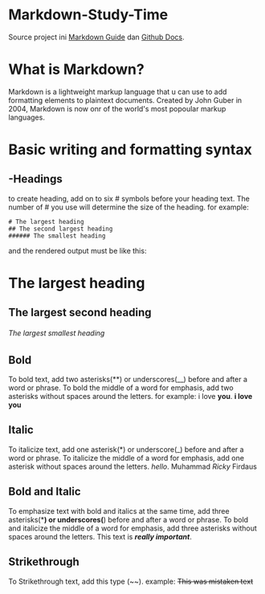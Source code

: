 # Markdown-Study-Time

Source project ini [Markdown Guide](https://www.markdownguide.org/) dan [Github Docs](https://docs.github.com/).

# What is Markdown?

Markdown is a lightweight markup language that u can use to add formatting elements to plaintext documents. Created by John Guber in 2004, Markdown is now onr of the world's most popoular markup languages.

# Basic writing and formatting syntax

## -Headings

to create heading, add on to six # symbols before your heading text. The number of # you use will determine the size of the heading. for example:

```
# The largest heading
## The second largest heading
###### The smallest heading
```

and the rendered output must be like this:

# The largest heading

## The largest second heading

###### The largest smallest heading

## Bold

To bold text, add two asterisks(**) or underscores(__) before and after a word or phrase. To bold the middle of a word for emphasis, add two asterisks without spaces around the letters. for example:
i love **you**.
**i love you**

## Italic

To italicize text, add one asterisk(*) or underscore(\_) before and after a word or phrase. To italicize the middle of a word for emphasis, add one asterisk without spaces around the letters.
*hello*.
Muhammad _Ricky_ Firdaus

## Bold and Italic

To emphasize text with bold and italics at the same time, add three asterisks(***) or underscores(**) before and after a word or phrase. To bold and italicize the middle of a word for emphasis, add three asterisks without spaces around the letters.
This text is ***really important***.

## Strikethrough

To Strikethrough text, add this type (~~).
example:
~~This was mistaken text~~
